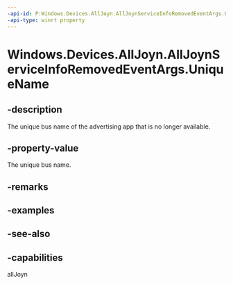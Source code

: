 ----api-id: P:Windows.Devices.AllJoyn.AllJoynServiceInfoRemovedEventArgs.UniqueName
-api-type: winrt property
---<!-- Property syntaxpublic string UniqueName { get; }--># Windows.Devices.AllJoyn.AllJoynServiceInfoRemovedEventArgs.UniqueName## -descriptionThe unique bus name of the advertising app that is no longer available.## -property-valueThe unique bus name.## -remarks## -examples## -see-also## -capabilitiesallJoyn